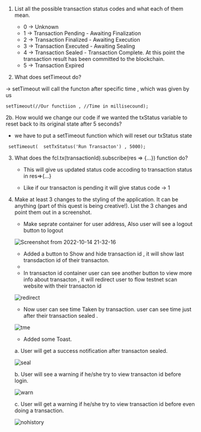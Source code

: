 1. List all the possible transaction status codes and what each of them mean.

   - 0  ->	Unknown
   - 1	 ->	Transaction Pending - Awaiting Finalization
   - 2	 ->	Transaction Finalized - Awaiting Execution
   - 3	 ->	Transaction Executed - Awaiting Sealing
   - 4	 ->	Transaction Sealed - Transaction Complete. At this point the transaction result has been committed to the blockchain.
   - 5	 ->	Transaction Expired


2. What does setTimeout do? 

  -> setTimeout will call the functon after specific time , which was given by us

   ```
   setTimeout(//Our functiion , //Time in millisecound);
   ```

2b. How would we change our code if we wanted the txStatus variable to reset back to its original state after 5 seconds?

   - we have to put a setTimeout function which will reset our  txStatus state 

   ```
    setTimeout(  setTxStatus('Run Transacton') , 5000);
   ```
 
 3. What does the fcl.tx(transactionId).subscribe(res => {...}) function do?

    - This will give us updated status code accoding to transaction status in res=>{...}

    - Like if our transacton is pending it will give status code -> 1


4. Make at least 3 changes to the styling of the application. It can be anything (part of this quest is being creative!). List the 3 changes and point      them out in a screenshot.

   - Make seprate container for user address, Also user will see a logout button to logout

    ![Screenshot from 2022-10-14 21-32-16](https://user-images.githubusercontent.com/107798155/195975551-81d26547-0623-4b6b-ae4e-31751e826e73.png)
   
   
   
   -  Added a button to Show and hide transaction id , it will show last transdaction id of their transacton.
   -  
   -  In transacton id container user can see another button to view more info about transacton , it will redirect user to flow testnet scan website 
     with their transacton id 

    ![redirect](https://user-images.githubusercontent.com/107798155/195975588-bce3d80c-bd96-48bd-bb0a-9f3a8ff89e9a.png)
   
   
    - Now user can see time Taken by  transaction. user can see time just after their transaction sealed .
   
    ![tme](https://user-images.githubusercontent.com/107798155/195976350-aed09e86-752e-409d-9cb0-24df51a7a7da.png)
   
   
   
   
   - Added some Toast.
   
   a. User will get a success notification after transacton sealed.
      
     ![seal](https://user-images.githubusercontent.com/107798155/195975594-ed8135b9-ae12-41c4-bda2-4507c3d340f6.png)
   
   
   b. User will see a warning if he/she try to view transacton id before login.
      
      ![warn](https://user-images.githubusercontent.com/107798155/195976696-4f0bebc2-4723-45ff-aabd-870dee036a5f.png)
   
   c. User will get a warning if he/she try to view transaction id before even doing a transaction.
   
      ![nohistory](https://user-images.githubusercontent.com/107798155/195976716-2b26dc15-ff9b-48e0-bbd7-5d7209a856bd.png)
   
 

   

  

